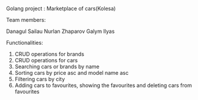 Golang project : Marketplace of cars(Kolesa)

Team members: 

Danagul Sailau
Nurlan Zhaparov
Galym Ilyas

Functionalities:
1) CRUD operations for brands
2) CRUD operations for cars
3) Searching cars or brands by name 
4) Sorting cars by price asc and model name asc
5) Filtering cars by city 
6) Adding cars to favourites, showing the favourites and deleting cars from favourites
